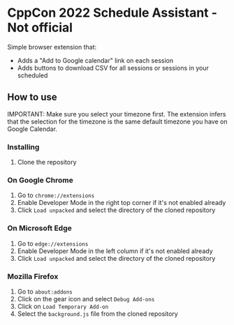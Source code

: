 # CppCon 2022 Schedule Assistant - Not official

Simple browser extension that:
- Adds a "Add to Google calendar" link on each session
- Adds buttons to download CSV for all sessions or sessions in your scheduled

## How to use

IMPORTANT: Make sure you select your timezone first. The extension infers that the selection for the timezone is the same default timezone you have on Google Calendar.

### Installing

1. Clone the repository

### On Google Chrome
1. Go to `chrome://extensions`
2. Enable Developer Mode in the right top corner if it's not enabled already
3. Click `Load unpacked` and select the directory of the cloned repository

### On Microsoft Edge
1. Go to `edge://extensions`
2. Enable Developer Mode in the left column if it's not enabled already
3. Click `Load unpacked` and select the directory of the cloned repository

### Mozilla Firefox
1. Go to `about:addons`
2. Click on the gear icon and select `Debug Add-ons`
3. Click on `Load Temporary Add-on`
4. Select the `background.js` file from the cloned repository
